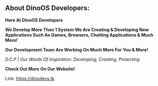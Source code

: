 ## About DinoOS Developers:

**Here At DinoOS Developers**

**We Develop More Then 1 System We Are Creating & Developing New Applications
Such As Games, Browsers, Chatting Applications & Much More!**

**Our Development Team Are Working On Much More For You & More!**

_D.C.P | Our Words Of Inspiration:_
_Developing, Creating, Protecting_


**Check Out More On Our Website!**

Link:
https://dinodevs.tk

